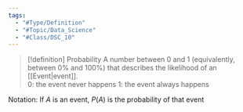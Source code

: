 ```yaml
---
tags:
  - "#Type/Definition"
  - "#Topic/Data_Science"
  - "#Class/DSC_10"
---
```


> [!definition] Probability
> A number between 0 and 1 (equivalently, between 0% and 100%) that describes the likelihood of an [[Event|event]].  
> 0: the event never happens
> 1: the event always happens

Notation: If $A$ is an event, $P(A)$ is the probability of that event